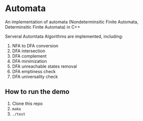 # Automata
An implementation of automata (Nondeterminsitic Finite Automata, Determinsitic Finite Automata) in C++

Serveral Automtata Algorithms are implemented, including:

1. NFA to DFA conversion
2. DFA intersection
3. DFA complement
4. DFA minimization 
5. DFA unreachable states removal
6. DFA emptiness check 
7. DFA universality check

## How to run the demo

1. Clone this repo
2. `make`
3. `./test`
